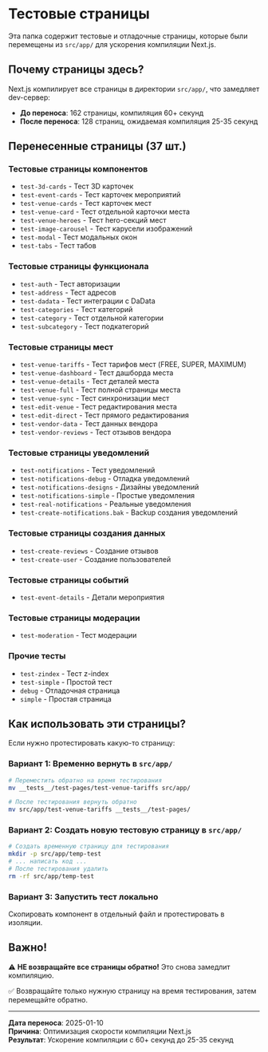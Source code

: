 # Тестовые страницы

Эта папка содержит тестовые и отладочные страницы, которые были перемещены из `src/app/` для ускорения компиляции Next.js.

## Почему страницы здесь?

Next.js компилирует все страницы в директории `src/app/`, что замедляет dev-сервер:
- **До переноса**: 162 страницы, компиляция 60+ секунд
- **После переноса**: 128 страниц, ожидаемая компиляция 25-35 секунд

## Перенесенные страницы (37 шт.)

### Тестовые страницы компонентов
- `test-3d-cards` - Тест 3D карточек
- `test-event-cards` - Тест карточек мероприятий
- `test-venue-cards` - Тест карточек мест
- `test-venue-card` - Тест отдельной карточки места
- `test-venue-heroes` - Тест hero-секций мест
- `test-image-carousel` - Тест карусели изображений
- `test-modal` - Тест модальных окон
- `test-tabs` - Тест табов

### Тестовые страницы функционала
- `test-auth` - Тест авторизации
- `test-address` - Тест адресов
- `test-dadata` - Тест интеграции с DaData
- `test-categories` - Тест категорий
- `test-category` - Тест отдельной категории
- `test-subcategory` - Тест подкатегорий

### Тестовые страницы мест
- `test-venue-tariffs` - Тест тарифов мест (FREE, SUPER, MAXIMUM)
- `test-venue-dashboard` - Тест дашборда места
- `test-venue-details` - Тест деталей места
- `test-venue-full` - Тест полной страницы места
- `test-venue-sync` - Тест синхронизации мест
- `test-edit-venue` - Тест редактирования места
- `test-edit-direct` - Тест прямого редактирования
- `test-vendor-data` - Тест данных вендора
- `test-vendor-reviews` - Тест отзывов вендора

### Тестовые страницы уведомлений
- `test-notifications` - Тест уведомлений
- `test-notifications-debug` - Отладка уведомлений
- `test-notifications-designs` - Дизайны уведомлений
- `test-notifications-simple` - Простые уведомления
- `test-real-notifications` - Реальные уведомления
- `test-create-notifications.bak` - Backup создания уведомлений

### Тестовые страницы создания данных
- `test-create-reviews` - Создание отзывов
- `test-create-user` - Создание пользователей

### Тестовые страницы событий
- `test-event-details` - Детали мероприятия

### Тестовые страницы модерации
- `test-moderation` - Тест модерации

### Прочие тесты
- `test-zindex` - Тест z-index
- `test-simple` - Простой тест
- `debug` - Отладочная страница
- `simple` - Простая страница

## Как использовать эти страницы?

Если нужно протестировать какую-то страницу:

### Вариант 1: Временно вернуть в `src/app/`
```bash
# Переместить обратно на время тестирования
mv __tests__/test-pages/test-venue-tariffs src/app/

# После тестирования вернуть обратно
mv src/app/test-venue-tariffs __tests__/test-pages/
```

### Вариант 2: Создать новую тестовую страницу в `src/app/`
```bash
# Создать временную страницу для тестирования
mkdir -p src/app/temp-test
# ... написать код ...
# После тестирования удалить
rm -rf src/app/temp-test
```

### Вариант 3: Запустить тест локально
Скопировать компонент в отдельный файл и протестировать в изоляции.

## Важно!

⚠️ **НЕ возвращайте все страницы обратно!** Это снова замедлит компиляцию.

✅ Возвращайте только нужную страницу на время тестирования, затем перемещайте обратно.

---

**Дата переноса**: 2025-01-10  
**Причина**: Оптимизация скорости компиляции Next.js  
**Результат**: Ускорение компиляции с 60+ секунд до 25-35 секунд

